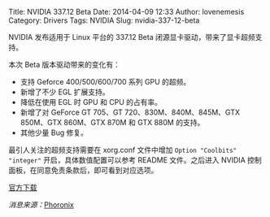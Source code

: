 Title: NVIDIA 337.12 Beta
Date: 2014-04-09 12:33
Author: lovenemesis
Category: Drivers
Tags: NVIDIA
Slug: nvidia-337-12-beta

NVIDIA 发布适用于 Linux 平台的 337.12 Beta
闭源显卡驱动，带来了显卡超频支持。

本次 Beta 版本驱动带来的变化有：

-   支持 Geforce 400/500/600/700 系列 GPU 的超频。
-   新增了不少 EGL 扩展支持。
-   降低在使用 EGL 时 GPU 和 CPU 的占有率。
-   新增了对 GeForce GT 705、GT 720、830M、840M、845M、GTX 850M、GTX
    860M、GTX 870M 和 GTX 880M 的支持。
-   其他少量 Bug 修复。

最引人关注的超频支持需要在 xorg.conf 文件中增加
`Option "Coolbits" "integer"` 开启，具体数值配置可以参考 README
文件。之后进入 NVIDIA 控制面板，在同意免责条款后，即可看到对应选项。

[官方下载](http://www.nvidia.com/download/driverResults.aspx/74888/en-us)

*消息来源：*[Phoronix](http://www.phoronix.com/scan.php?page=news_item&px=MTY1ODg)
